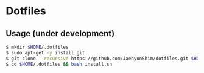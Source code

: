 # Dotfiles

## Usage (under development)
```sh
$ mkdir $HOME/.dotfiles
$ sudo apt-get -y install git
$ git clone --recursive https://github.com/JaehyunShim/dotfiles.git $HOME/.dotfiles
$ cd $HOME/.dotfiles && bash install.sh
```

